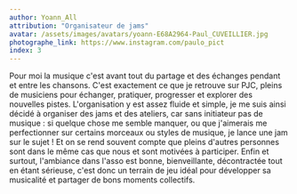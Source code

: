 ```yaml
---
author: Yoann_All
attribution: "Organisateur de jams"
avatar: /assets/images/avatars/yoann-E68A2964-Paul_CUVEILLIER.jpg
photographe_link: https://www.instagram.com/paulo_pict 
index: 3
---
```

Pour moi la musique c'est avant tout du partage et des échanges pendant et entre les chansons. C'est exactement ce que je retrouve sur PJC, pleins de musiciens pour échanger, pratiquer, progresser et explorer des nouvelles pistes. L'organisation y est assez fluide et simple, je me suis ainsi décidé à organiser des jams et des ateliers, car sans initiateur pas de musique : si quelque chose me semble manquer, ou que j'aimerais me perfectionner sur certains morceaux ou styles de musique, je lance une jam sur le sujet ! Et on se rend souvent compte que pleins d'autres personnes sont dans le même cas que nous et sont motivées à participer. Enfin et surtout, l'ambiance dans l'asso est bonne, bienveillante, décontractée tout en étant sérieuse, c'est donc un terrain de jeu idéal pour développer sa musicalité et partager de bons moments collectifs. 
